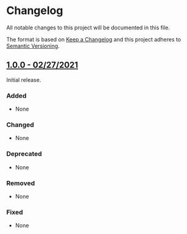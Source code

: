 # Changelog

All notable changes to this project will be documented in this file.

The format is based on [Keep a Changelog](https://keepachangelog.com/en/1.0.0/)
and this project adheres to [Semantic Versioning](https://semver.org/spec/v2.0.0.html).

<!-- -------------------------------------------------------------------------->

## [1.0.0 - 02/27/2021][Release 1.0.0]

Initial release.

### Added
- None

### Changed
- None

### Deprecated
- None

### Removed
- None

### Fixed
- None

<!-- -------------------------------------------------------------------------->

<!-- Release List -->
[Head]:
https://github.com/mbloom88/inv-mgr
[Release 1.0.0]:
https://github.com/mbloom88/inv-mgr/releases/tag/v1.0.0

<!-- Version difference List -->
